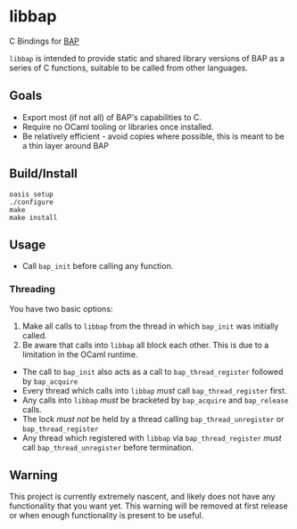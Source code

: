 # libbap
C Bindings for [BAP](https://github.com/BinaryAnalysisPlatform/bap)

`libbap` is intended to provide static and shared library versions of BAP as a series of C functions, suitable to be called from other languages.

## Goals
* Export most (if not all) of BAP's capabilities to C.
* Require no OCaml tooling or libraries once installed.
* Be relatively efficient - avoid copies where possible, this is meant to be a thin layer around BAP

## Build/Install
```
oasis setup
./configure
make
make install
```

## Usage
 * Call `bap_init` before calling any function.
### Threading
You have two basic options:
 1. Make all calls to `libbap` from the thread in which `bap_init` was initially called.
 2. Be aware that calls into `libbap` all block each other. This is due to a limitation in the OCaml runtime.
   * The call to `bap_init` also acts as a call to `bap_thread_register` followed by `bap_acquire`
   * Every thread which calls into `libbap` *must* call `bap_thread_register` first.
   * Any calls into `libbap` *must* be bracketed by `bap_acquire` and `bap_release` calls.
   * The lock *must not* be held by a thread calling `bap_thread_unregister` or `bap_thread_register`
   * Any thread which registered with `libbap` via `bap_thread_register` *must* call `bap_thread_unregister` before termination.

## Warning
This project is currently extremely nascent, and likely does not have any functionality that you want yet.
This warning will be removed at first release or when enough functionality is present to be useful.
